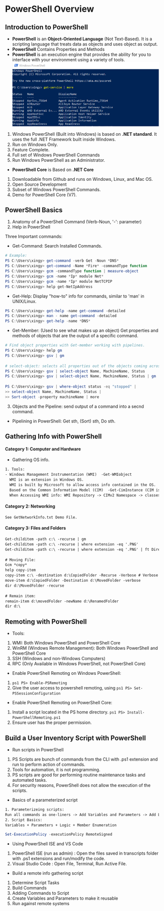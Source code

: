 # PowerShell Overview
## Introduction to PowerShell
- **PowerShell** is an **Object-Oriented Language** (Not Text-Based). It is a scripting language that treats data as objects and uses object as output.
- **PowerShell** Contains Properties and Methods
- **PowerShell** is an execution engine that provides the ability for you to interface with your environment using a variety of tools.
![powershell example 1](https://github.com/Xingyixzhang/Shell-Learning/blob/master/PowerShell/images/psl_ex1.png)
1. Windows PowerShell (Built into Windows) is based on **.NET standard**. It uses the full .NET Framework built inside Windows.
2. Run on Windows Only.
3. Feature Complete. 
4. Full set of Windows PowerShell Commands
5. Run Windows PowerShell as an Administrator.
- **PowerShell Core** is Based on **.NET Core**
1. Downloadable from Github and runs on Windows, Linux, and Mac OS.
2. Open Source Development
3. Subset of Windows PowerShell Commands.
4. Demo for PowerShell Core (V7).
## PowerShell Basics
1. Anatomy of a PowerShell Command (Verb-Noun, '-': parameter)
2. Help in PowerShell

Three Important commands: 
- Get-Command: Search Installed Commands.
```ps1
# Example:
PS C:\Users\xingy> get-command -verb Get -Noun *DNS*
PS C:\Users\xingy> get-command -Name *Fire* -commandType function
PS C:\Users\xingy> gcm -commandType function | measure-object
PS C:\Users\xingy> gcm -name *Ip* module Net*
PS C:\Users\xingy> gcm -name *Ip* module NetTCPIP
PS C:\Users\xingy> help get-NetIpAddress
```
- Get-Help: Display "how-to" info for commands, similar to 'man' in UNIX/Linux.
```ps1
PS C:\Users\xingy> get-help -name get-command -detailed
PS C:\Users\xingy> man - name get-command -detailed
PS C:\Users\xingy> get-help -name *DNS*
```
- Get-Member: (Used to see what makes up an object) Get properties and methods of objects that are the output of a specific command.
```ps1
# Find object properties with Get-member working with pipelines.
PS C:\Users\xingy> help gm
PS C:\Users\xingy> gsv | gm

# select-object: selects all properties out of the objects coming across the pipeline.
PS C:\Users\xingy> gsv | select-object Name, MachineName, Status 
PS C:\Users\xingy> gsv | select-object Name, MachineName, Status | gm

PS C:\Users\xingy> gsv | where-object status -eq "stopped" |
>> select-object Name, MachineName, Status |
>> Sort-object -property machineName | more
```
3. Objects and the Pipeline: send output of a command into a secnd command.
- Pipelining in PowerShell: Get sth, (Sort) sth, Do sth.
## Gathering Info with PowerShell
#### Category 1: Computer and Hardware
- Gathering OS info. 
```txt
1. Tools: 
- Windows Management Instrumentation (WMI)  -Get-WMIobject
  WMI is an extension in Windows OS. 
  WMI is built by Microsoft to allow access info contained in the OS.
  Based on the Common Information Model (CIM)  -Get-CimInstance (CIM is introduced in PowerShell v3)
  When Accessing WMI info: WMI Repository -> CIMv2 Namespace -> classes(ex. WIN32_Processor contains Device ID and Name..)
```
#### Category 2: Networking
```
See GetNetworkInfo.txt Demo File.
```
#### Category 3: Files and Folders
```txt
Get-childitem -path c:\ -recurse | gm
Get-childitem -path c:\ -recurse | where extension -eq '.PNG'
Get-childitem -path c:\ -recurse | where extension -eq '.PNG' | ft Directory, Name, LastWriteTime

# Moving File:
Gcm *copy*
help copy-item
copy-item c:\ -destination d:\CopiedFolder -Recurse -Verbose # Verbose messages explains steps as the shell run through.
move-item d:\CopiedFolder -Destination d:\MovedFolder -verbose
dir d:\MovedFolder -recurse

# Remain item:
remain-item d:\movedFolder -newName d:\RenamedFolder
dir d:\
```
## Remoting with PowerShell
- Tools:
1. WMI: Both Windows PowerShell and PowerShell Core
2. WinRM (Windows Remote Management): Both Windows PowerShell and PowerShell Core
3. SSH (Windows and non-Windows Computers)
4. RPC (Only Available in Windows PowerShell, not PowerShell Core)

- Enable PowerShell Remoting on Windows PowerShell:
1. ```ps1 PS> Enable-PSRemoting ```
2. Give the user access to powershell remoting, using ```ps1 PS> Set-PSSessionConfiguration ```

- Enable PowerShell Remoting on PowerShell Core:
1. Install a script located in the PS home directory. ```ps1 PS> Install-PowerShellRemoting.ps1 ```
2. Ensure user has the proper permission.
## Build a User Inventory Script with PowerShell
- Run scripts in PowerShell
1. PS Scripts are bunch of commands from the CLI with .ps1 extension and run to perform action of commands.
2. Tools for automation, it is not programming.
3. PS scripts are good for performing routine maintenance tasks and automated tasks.
4. For security reasons, PowerShell does not allow the execution of the scripts.
- Basics of a parameterized script
```txt
1. Parameterizeing scripts: 
Run all commands as one-liners -> Add Variables and Parameters -> Add Logic to run for multi instances -> Keep it Simple.
2. Script Basics:
Variables + Parameters + Logic + Member Enumeration
```
```ps1
Set-ExecutionPolicy -executionPolicy RemoteSigned
```
- Using PowerShell ISE and VS Code
1. PowerShell ISE (run as admin) : Open the files saved in transcripts folder with .ps1 extensions and run/modify the code.
2. Visual Studio Code : Open File, Terminal, Run Active File.
- Build a remote info gathering script
1. Determine Script Tasks
2. Build Commands
3. Adding Commands to Script
4. Create Variables and Parameters to make it reusable
5. Run against remote systems
